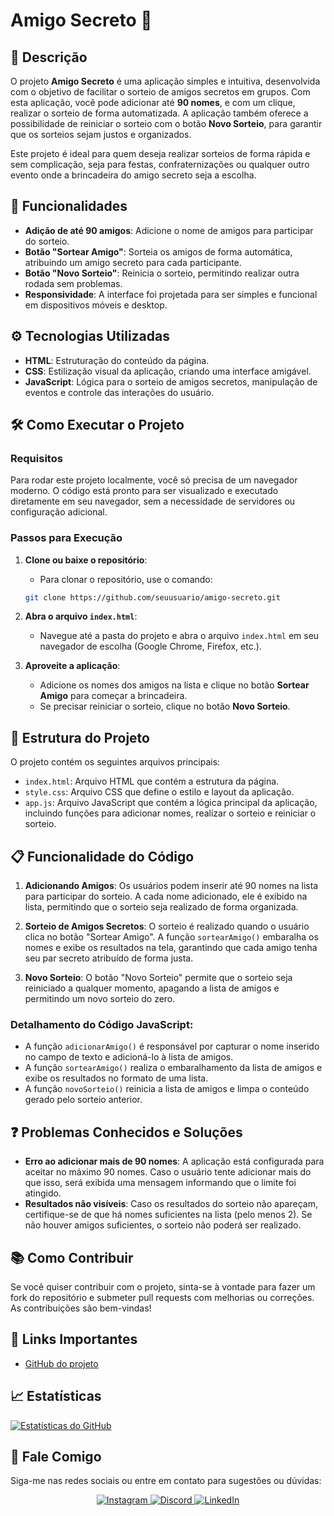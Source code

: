 # Amigo Secreto 🎁

## 📄 Descrição

O projeto **Amigo Secreto** é uma aplicação simples e intuitiva, desenvolvida com o objetivo de facilitar o sorteio de amigos secretos em grupos. Com esta aplicação, você pode adicionar até **90 nomes**, e com um clique, realizar o sorteio de forma automatizada. A aplicação também oferece a possibilidade de reiniciar o sorteio com o botão **Novo Sorteio**, para garantir que os sorteios sejam justos e organizados.

Este projeto é ideal para quem deseja realizar sorteios de forma rápida e sem complicação, seja para festas, confraternizações ou qualquer outro evento onde a brincadeira do amigo secreto seja a escolha.

## 🚀 Funcionalidades

- **Adição de até 90 amigos**: Adicione o nome de amigos para participar do sorteio.
- **Botão "Sortear Amigo"**: Sorteia os amigos de forma automática, atribuindo um amigo secreto para cada participante.
- **Botão "Novo Sorteio"**: Reinicia o sorteio, permitindo realizar outra rodada sem problemas.
- **Responsividade**: A interface foi projetada para ser simples e funcional em dispositivos móveis e desktop.

## ⚙️ Tecnologias Utilizadas

- **HTML**: Estruturação do conteúdo da página.
- **CSS**: Estilização visual da aplicação, criando uma interface amigável.
- **JavaScript**: Lógica para o sorteio de amigos secretos, manipulação de eventos e controle das interações do usuário.

## 🛠️ Como Executar o Projeto

### Requisitos

Para rodar este projeto localmente, você só precisa de um navegador moderno. O código está pronto para ser visualizado e executado diretamente em seu navegador, sem a necessidade de servidores ou configuração adicional.

### Passos para Execução

1. **Clone ou baixe o repositório**:
   - Para clonar o repositório, use o comando:
   ```bash
   git clone https://github.com/seuusuario/amigo-secreto.git
   ```

2. **Abra o arquivo `index.html`**:
   - Navegue até a pasta do projeto e abra o arquivo `index.html` em seu navegador de escolha (Google Chrome, Firefox, etc.).

3. **Aproveite a aplicação**:
   - Adicione os nomes dos amigos na lista e clique no botão **Sortear Amigo** para começar a brincadeira.
   - Se precisar reiniciar o sorteio, clique no botão **Novo Sorteio**.

## 🧩 Estrutura do Projeto

O projeto contém os seguintes arquivos principais:

- `index.html`: Arquivo HTML que contém a estrutura da página.
- `style.css`: Arquivo CSS que define o estilo e layout da aplicação.
- `app.js`: Arquivo JavaScript que contém a lógica principal da aplicação, incluindo funções para adicionar nomes, realizar o sorteio e reiniciar o sorteio.

## 📋 Funcionalidade do Código

1. **Adicionando Amigos**: Os usuários podem inserir até 90 nomes na lista para participar do sorteio. A cada nome adicionado, ele é exibido na lista, permitindo que o sorteio seja realizado de forma organizada.
   
2. **Sorteio de Amigos Secretos**: O sorteio é realizado quando o usuário clica no botão "Sortear Amigo". A função `sortearAmigo()` embaralha os nomes e exibe os resultados na tela, garantindo que cada amigo tenha seu par secreto atribuído de forma justa.

3. **Novo Sorteio**: O botão "Novo Sorteio" permite que o sorteio seja reiniciado a qualquer momento, apagando a lista de amigos e permitindo um novo sorteio do zero.

### Detalhamento do Código JavaScript:

- A função `adicionarAmigo()` é responsável por capturar o nome inserido no campo de texto e adicioná-lo à lista de amigos.
- A função `sortearAmigo()` realiza o embaralhamento da lista de amigos e exibe os resultados no formato de uma lista.
- A função `novoSorteio()` reinicia a lista de amigos e limpa o conteúdo gerado pelo sorteio anterior.

## ❓ Problemas Conhecidos e Soluções

- **Erro ao adicionar mais de 90 nomes**: A aplicação está configurada para aceitar no máximo 90 nomes. Caso o usuário tente adicionar mais do que isso, será exibida uma mensagem informando que o limite foi atingido.
- **Resultados não visíveis**: Caso os resultados do sorteio não apareçam, certifique-se de que há nomes suficientes na lista (pelo menos 2). Se não houver amigos suficientes, o sorteio não poderá ser realizado.

## 📚 Como Contribuir

Se você quiser contribuir com o projeto, sinta-se à vontade para fazer um fork do repositório e submeter pull requests com melhorias ou correções. As contribuições são bem-vindas!

## 🔗 Links Importantes

- [GitHub do projeto](https://github.com/seuusuario/amigo-secreto)

## 📈 Estatísticas

[![Estatísticas do GitHub](https://github-readme-stats.vercel.app/api?username=agenciadigitalslz&show_icons=true&theme=dracula&count_private=true)](https://github.com/agenciadigitalslz)

## 💬 Fale Comigo

Siga-me nas redes sociais ou entre em contato para sugestões ou dúvidas:

<div align="center">
  <a href="https://www.instagram.com/agenciadigitalslz/" target="_blank">
    <img src="https://img.shields.io/badge/-Instagram-%23E4405F?style=for-the-badge&logo=instagram&logoColor=white" alt="Instagram" />
  </a>
  <a href="https://discord.gg/yujkai" target="_blank">
    <img src="https://img.shields.io/badge/Discord-7289DA?style=for-the-badge&logo=discord&logoColor=white" alt="Discord" />
  </a>
  <a href="https://www.linkedin.com/in/andre7lopes/" target="_blank">
    <img src="https://img.shields.io/badge/-LinkedIn-%230077B5?style=for-the-badge&logo=linkedin&logoColor=white" alt="LinkedIn" />
  </a>
</div>